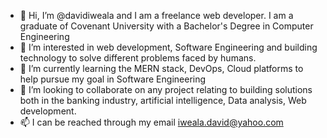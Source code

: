 - 👋 Hi, I’m @davidiweala and I am a freelance web developer. I am a graduate of Covenant University  with a Bachelor's Degree in Computer Engineering
- 👀 I’m interested in web development, Software Engineering and building technology to solve different problems faced by humans.
- 🌱 I’m currently learning the MERN stack, DevOps, Cloud platforms to help pursue my goal in Software Engineering 
- 💞️ I’m looking to collaborate on any project relating to building solutions both in the banking industry, artificial intelligence, Data analysis, Web development.
- 📫 I can be reached through my email iweala.david@yahoo.com

